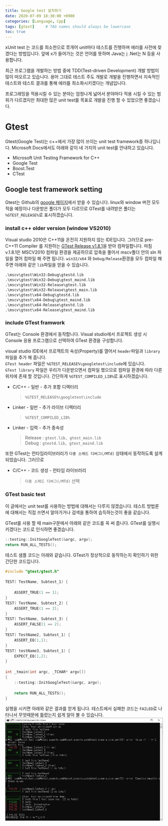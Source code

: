 ```yaml
---
title: Google test 설치하기
date: 2020-07-09 18:30:00 +0900
categories: [Language, Cpp]
tags: [gtest]     # TAG names should always be lowercase
toc: true
---
```


xUnit test 는 코드를 최소한으로 쪼개어 unit마다 테스트를 진행하며 에러를 사전에 찾겠다는 방법입니다.
앞에 x가 들어가는 것은 언어를 뜻하며 Java는 j .Net는 N 등을 사용합니다.

최근 프로그램을 개발하는 방법 중에 TDD(Test-driven Development) 개발 방법이 많이 떠오르고 있습니다.
용어 그대로 테스트 주도 개발로 개발을 진행하면서 지속적인 테스트와 테스트 결과를 통해 에러를 최소화시키겠다는 개념입니다.

프로그래밍을 적용시킬 수 있는 분야는 엄청나게 넓어서 분야마다 적용 시킬 수 있는 범위가 다르겠지만 최대한 많은 unit test를 목표로 개발을 진행 할 수 있었으면 좋겠습니다.

# Gtest
Gtest(Google Test)는 c++에서 가장 많이 쓰이는 unit test framework중 하나입니다.
Microsoft Docs에서도 아래와 같이 네 가지의 unit test를 안내하고 있습니다.
* Microsoft Unit Testing Framework for C++
* Google Test
* Boost.Test
* CTest

## Google test framework setting
Gtest는 Github의 [google 페이지](https://github.com/google/googletest)에서 받을 수 있습니다.
linux와 window 버전 모두 적을 예정이나 다운받은 폴더가 모두 다르므로 GTest를 내려받은 폴더는 ```%GTEST_RELEASE%```로 표시하겠습니다.

### install c++ older version (window VS2010)
Visual studio 2010은 C++11을 온전히 지원하지 않는 IDE입니다.
그러므로 pre-C++11 Compiler 를 지원하는 [GTest Release v1.8.1](https://github.com/google/googletest/releases/tag/release-1.8.1)을 받아 컴파일합니다.
마침 v.1.8.1은 MSCV2010 컴파일 환경을 제공하므로 압축을 풀어서 mscv폴더 안의 sln 파일을 열어 컴파일 해 주면 됩니다.
```win32/x64``` 와 ```Debug/Release```환경을 모두 컴파일 해 주면 아래와 같은 ```lib```파일을 얻을 수 있습니다.
```
.\mscv\gtest\Win32-Debug\gtestd.lib
.\mscv\gtest\Win32-Debug\gtest_maind.lib
.\mscv\gtest\Win32-Release\gtest.lib
.\mscv\gtest\Win32-Release\gtest_main.lib
.\mscv\gtest\x64-Debug\gtestd.lib
.\mscv\gtest\x64-Debug\gtest_maind.lib
.\mscv\gtest\x64-Release\gtestd.lib
.\mscv\gtest\x64-Release\gtest_maind.lib
```

### include GTest framwork
GTest는 Console 환경에서 동작합니다.
Visual studio에서 프로젝트 생성 시 Console 응용 프로그램으로 선택하여 GTest 환경을 구성합니다.

visual studio IDE에서 프로젝트의 속성(Property)를 열어서 ```header```파일과 ```library```파일을 추가 해 줍니다.  
```GTest header``` 파일은 ```%GTEST_RELEASE%\googletest\include```에 있습니다.  
```GTest library``` 파일은 우리가 다운받으면서 컴파일 했으므로 컴파일 환경에 따라 다른 위치에 존재 할 것입니다.
간단하게 ```%GTEST_COMPILED_LIB%```로 표시하겠습니다.  
* C/C++ - 일반 - 추가 포함 디렉터리
    > ```%GTEST_RELEASE%\googletest\include```
* Linker - 일반 - 추가 라이브 디렉터리
    > ```%GTEST_COMPILED_LIB%```
* Linker - 입력 -  추가 종속성
    > Release : ```gtest.lib, gtest_main.lib```  
    Debug : ```gtestd.lib, gtest_maind.lib```

또한 GTest는 런타임라이브러리가 ```다중 스레드 디버그(/MTd)``` 상태에서 동작하도록 설계되었습니다. 그러므로
* C/C++ - 코드 생성 - 런타임 라이브러리
    > ```다중 스레드 디버그(/MTd)``` 선택

### GTest basic test
이 글에서는 unit test를 사용하는 방법에 대해서는 다루지 않겠습니다.
테스트 방법론에 대해서는 직접 쓰면서 알아가거나 검색을 통하여 습득하는것이 좋을 같습니다.

GTest를 사용 할 때 main구문에서 아래와 같은 코드를 꼭 써 줍니다. GTest를 실행시키겠다는 코드로 인식하면 좋겠습니다. 
```cpp
::testing::InitGoogleTest(&argc, argv);
return RUN_ALL_TESTS();
``` 

테스트 샘플 코드는 아래와 같습니다.
GTest가 정상적으로 동작하는지 확인하기 위한 간단한 코드입니다.
```cpp
#include "gtest/gtest.h"

TEST( TestName, Subtest_1) {

	ASSERT_TRUE(1 == 1);
}
TEST( TestName, Subtest_2) {
	ASSERT_TRUE(1 == 2);
}
TEST( TestName, Subtest_3) {
	ASSERT_FALSE(1 == 2);
}
TEST( TestName2, Subtest_1) {
	ASSERT_EQ(1,1);
}
TEST( testName3, Subtest_1) {
	EXPECT_EQ(1,2);
}

int _tmain(int argc, _TCHAR* argv[])
{
	::testing::InitGoogleTest(&argc, argv);
	
	return RUN_ALL_TESTS();
}
``` 

실행을 시키면 아래와 같은 결과를 얻게 됩니다.
테스트에서 실패한 코드는 ```FAILED```로 나타나서 무엇때문에 틀렸는지 쉽게 알아 볼 수 있습니다.
![](/assets/img/20-07-09_GTest_Basic_code.JPG)